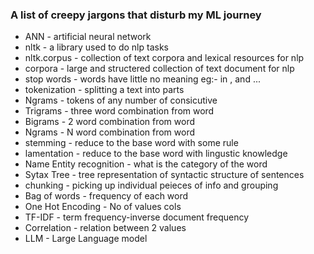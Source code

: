### A list of creepy jargons that disturb my ML journey

- ANN - artificial neural network
- nltk - a library used to do nlp tasks
- nltk.corpus - collection of text corpora and lexical resources for nlp
- corpora - large and structered collection of text document for nlp
- stop words - words have little no meaning eg:- in , and ...
- tokenization - splitting a text into parts
- Ngrams - tokens of any number of consicutive
- Trigrams - three word combination from word
- Bigrams - 2 word combination from word
- Ngrams - N word combination from word
- stemming - reduce to the base word with some rule
- lamentation - reduce to the base word with lingustic knowledge
- Name Entity recognition - what is the category of the word
- Sytax Tree - tree representation of syntactic structure of sentences
- chunking - picking up individual peieces of info and grouping
- Bag of words - frequency of each word
- One Hot Encoding - No of values cols
- TF-IDF - term frequency-inverse document frequency
- Correlation - relation between 2 values
- LLM - Large Language model
